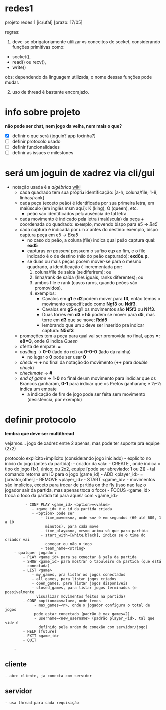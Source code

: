 # redes1
projeto redes 1 \[ic/ufal] \[prazo: 17/05]

regras:
1. deve-se obrigatoriamente utilizar os conceitos de socket, considerando funções primitivas como:
  * socket(), 
  * read() ou recv(), 
  * write()

obs: dependendo da linguagem utilizada, o nome dessas funções pode mudar.

2. uso de thread é bastante encorajado.

# info sobre projeto

**não pode ser chat, nem jogo da velha, nem mais o que?**

- [x] definir o que será (joguin? app fodinha?)
- [ ] definir protocolo usado
- [ ] definir funcionalidades
- [ ] definir as issues e milestones

# será um joguin de xadrez via cli/gui

- notação usada é a _algébrica_
  [wiki](https://en.wikipedia.org/wiki/Algebraic_notation_(chess))
  - cada quadrado tem sua própria identificação: \[a-h, coluna/file; 1-8,
    linhas/rank]
  - cada peça (exceto peão) é identificada por sua primeira letra, em
    maiúsculo (em inglês msm aqui): K (king), Q (queen), etc.
    - peão sao identificados pela ausência de tal letra.
  - cada movimento é indicado pela letra (maiúscula) da peça + coordenada do
    quadrado: exemplo, movendo bispo para e5 -> _Be5_
  - cada captura é indicada por um _x_ antes do destino: exemplo, bispo captura
    peça em e5 -> _Bxe5_
    - no caso do peão, a coluna (file) indica qual peão captura qual: **exd5**
    - capturas _en passant_ possuem o sufixo **e.p** ao fim, e o file
      indicado é o de destino (não do peão capturado): **exd6e.p.**
    - se duas ou mais peças podem mover-se para o mesmo quadrado, a
      identificação é incrementada por:
        1. coluna/file de saída (se diferirem); ou
        2. linha/rank de saída (files iguais, ranks diferentes); ou
        3. ambos file e rank (casos raros, quando peões são promovidos).
        4. exemplos:
            - Cavalos em **g1** e **d2** podem mover para **f3**, então
            temos o movimento especificado como **Ngf3** ou **Ndf3**.
            - Cavalos em **g5** e **g1**, os movimentos são **N5f3** ou
              **N1f3**. 
            - Duas torres em **d3** e **h5** podem se mover para **d5**, mas
              torre em **d3** que se move: **Rdd5**
            - lembrando que um _x_ deve ser inserido pra indicar captura:
              **N5xf3**
  - promoções tem a peça para qual vai ser promovida no final, após **=**: **e8=Q**, onde _Q_
    indica _Queen_
  - oferta de empate: **=**
  - _castling_ -> **0-0** (lado do rei) ou **0-0-0** (lado da rainha)
    - no lugar o **0** pode ser usar **O**
  - _check_ -> **+** no final da notação do movimento (**++** para _double
    check_)
  - _checkmate_ -> **#**
  - _end of game_ -> **1-0** no final de um movimento para indiciar que os
    Brancos ganharam, **0-1** para indicar que os Pretos ganharam; e ½–½ indica
    um empate
    - a indicação de fim de jogo pode ser feita sem movimento (desistência, por
      exemplo)

# definir protocolo

**lembra que deve ser multithread**

vejamos... jogo de xadrez entre 2 apenas, mas pode ter suporte pra equipe (2x2)

protocolo explícito+implícito (considerando jogo iniciado)
    - explícito no início do jogo (antes da partida): 
        - criador da sala:
            - CREATE <type>, onde _<type>_ indica o tipo do jogo (1x1, único; ou 2x2, equipe [pode ser abreviado: 1 ou 2])
                - tal comando retorna um ID para o jogo (game_id)
            - ADD <player_id> <team>=[creator,other]
            - REMOVE <player_id>
            - START <game_id>
                - movimentos são implícios, exceto para trocar de partida on the fly 
                (isso nao faz o jogador sair da partida, mas apenas troca o
                foco)
                - FOCUS <game_id> troca o foco da partida tal para aquela com
                  <game_id>

             - CONF PLAY <game_id> <option>=<value>
                - <game_id> é o id da partida criada 
                - <option> pode ser
                    - time_move=<n>, onde <n> é em segundos (60 até 600, 1 a 10
                      minutos), para cada move
                    - time_play=<n>, mesmo acima só que para partida
                    - start_with=[white,black], indica se o time do criador vai
                      começar ou não o jogo
                    - team_name=<string>
        - qualquer jogador: 
            - PLAY <game_id> para se conectar à sala da partida
            - SHOW <game_id> para mostrar o tabuleiro da partida (que está
              conectada)
            - LIST <game>
                - my_games, pra listar os jogos conectados
                - all_games, para listar jogos criados
                - open_games, para listar jogos disponíveis
                - closed_games, para listar jogos terminados (e possivelmente
                  visualizar movimentos feitos na partida)
            - CONF <option>=<value>, onde temos
                 - max_games=<n>, onde o jogador configura o total de jogos 
                 pode estar conectado (padrão é max_games=2)
                 - username=<new_username> (padrão player_<id>, tal que <id> é
                   definido pela ordem de conexão com servidor/jogo)
            - HELP [future]
            - EXIT <game_id>
            - QUIT
                
        - 

## cliente
    - abre cliente, ja conecta com servidor
## servidor
    - usa thread para cada requisição
